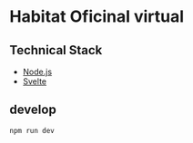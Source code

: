 # Habitat Oficinal virtual

## Technical Stack

- [Node.js](https://nodejs.org)
- [Svelte](https://svelte.dev/)

## develop

`npm run dev`